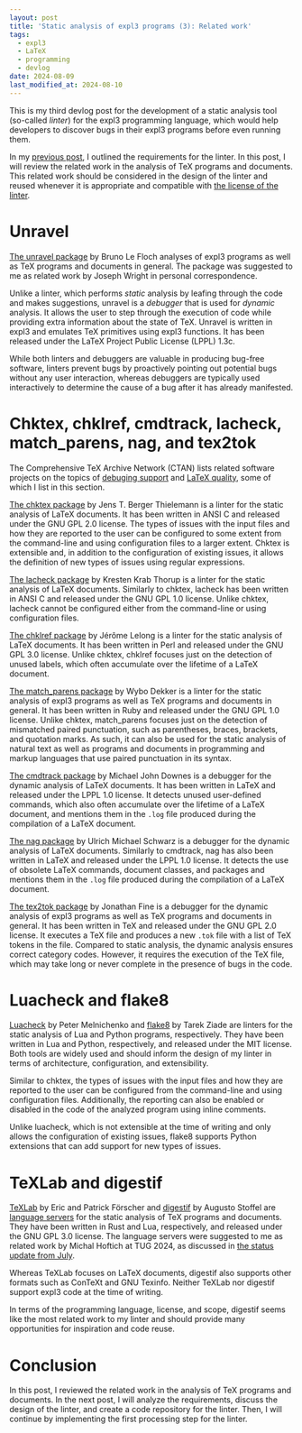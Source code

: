```yaml
---
layout: post
title: 'Static analysis of expl3 programs (3): Related work'
tags:
  - expl3
  - LaTeX
  - programming
  - devlog
date: 2024-08-09
last_modified_at: 2024-08-10
---
```


This is my third devlog post for the development of a static analysis tool (so-called *linter*) for the expl3 programming language, which would help developers to discover bugs in their expl3 programs before even running them.

In my [previous post][1], I outlined the requirements for the linter. In this post, I will review the related work in the analysis of TeX programs and documents. This related work should be considered in the design of the linter and reused whenever it is appropriate and compatible with [the license of the linter][2].

# Unravel

[The unravel package][11] by Bruno Le Floch analyses of expl3 programs as well as TeX programs and documents in general. The package was suggested to me as related work by Joseph Wright in personal correspondence.

Unlike a linter, which performs _static_ analysis by leafing through the code and makes suggestions, unravel is a _debugger_ that is used for _dynamic_ analysis. It allows the user to step through the execution of code while providing extra information about the state of TeX. Unravel is written in expl3 and emulates TeX primitives using expl3 functions. It has been released under the LaTeX Project Public License (LPPL) 1.3c.

While both linters and debuggers are valuable in producing bug-free software, linters prevent bugs by proactively pointing out potential bugs without any user interaction, whereas debuggers are typically used interactively to determine the cause of a bug after it has already manifested.

# Chktex, chklref, cmdtrack, lacheck, match_parens, nag, and tex2tok

The Comprehensive TeX Archive Network (CTAN) lists related software projects on the topics of [debuging support][12] and [LaTeX quality][13], some of which I list in this section.

[The chktex package][14] by Jens T. Berger Thielemann is a linter for the static analysis of LaTeX documents. It has been written in ANSI C and released under the GNU GPL 2.0 license. The types of issues with the input files and how they are reported to the user can be configured to some extent from the command-line and using configuration files to a larger extent. Chktex is extensible and, in addition to the configuration of existing issues, it allows the definition of new types of issues using regular expressions.

[The lacheck package][17] by Kresten Krab Thorup is a linter for the static analysis of LaTeX documents. Similarly to chktex, lacheck has been written in ANSI C and released under the GNU GPL 1.0 license. Unlike chktex, lacheck cannot be configured either from the command-line or using configuration files.

[The chklref package][15] by Jérôme Lelong is a linter for the static analysis of LaTeX documents. It has been written in Perl and released under the GNU GPL 3.0 license. Unlike chktex, chklref focuses just on the detection of unused labels, which often accumulate over the lifetime of a LaTeX document.

[The match_parens package][18] by Wybo Dekker is a linter for the static analysis of expl3 programs as well as TeX programs and documents in general. It has been written in Ruby and released under the GNU GPL 1.0 license. Unlike chktex, match_parens focuses just on the detection of mismatched paired punctuation, such as parentheses, braces, brackets, and quotation marks. As such, it can also be used for the static analysis of natural text as well as programs and documents in programming and markup languages that use paired punctuation in its syntax.

[The cmdtrack package][16] by Michael John Downes is a debugger for the dynamic analysis of LaTeX documents. It has been written in LaTeX and released under the LPPL 1.0 license. It detects unused user-defined commands, which also often accumulate over the lifetime of a LaTeX document, and mentions them in the `.log` file produced during the compilation of a LaTeX document.

[The nag package][19] by Ulrich Michael Schwarz is a debugger for the dynamic analysis of LaTeX documents. Similarly to cmdtrack, nag has also been written in LaTeX and released under the LPPL 1.0 license. It detects the use of obsolete LaTeX commands, document classes, and packages and mentions them in the `.log` file produced during the compilation of a LaTeX document.

[The tex2tok package][20] by Jonathan Fine is a debugger for the dynamic analysis of expl3 programs as well as TeX programs and documents in general. It has been written in TeX and released under the GNU GPL 2.0 license. It executes a TeX file and produces a new `.tok` file with a list of TeX tokens in the file. Compared to static analysis, the dynamic analysis ensures correct category codes. However, it requires the execution of the TeX file, which may take long or never complete in the presence of bugs in the code.

# Luacheck and flake8

[Luacheck][21] by Peter Melnichenko and [flake8][22] by Tarek Ziade are linters for the static analysis of Lua and Python programs, respectively. They have been written in Lua and Python, respectively, and released under the MIT license. Both tools are widely used and should inform the design of my linter in terms of architecture, configuration, and extensibility.

Similar to chktex, the types of issues with the input files and how they are reported to the user can be configured from the command-line and using configuration files. Additionally, the reporting can also be enabled or disabled in the code of the analyzed program using inline comments.

Unlike luacheck, which is not extensible at the time of writing and only allows the configuration of existing issues, flake8 supports Python extensions that can add support for new types of issues.

# TeXLab and digestif

[TeXLab][23] by Eric and Patrick Förscher and [digestif][24] by Augusto Stoffel are [language servers][6] for the static analysis of TeX programs and documents. They have been written in Rust and Lua, respectively, and released under the GNU GPL 3.0 license.  The language servers were suggested to me as related work by Michal Hoftich at TUG 2024, as discussed in [the status update from July][5].

Whereas TeXLab focuses on LaTeX documents, digestif also supports other formats such as ConTeXt and GNU Texinfo. Neither TeXLab nor digestif support expl3 code at the time of writing.

In terms of the programming language, license, and scope, digestif seems like the most related work to my linter and should provide many opportunities for inspiration and code reuse.

# Conclusion

In this post, I reviewed the related work in the analysis of TeX programs and documents. In the next post, I will analyze the requirements, discuss the design of the linter, and create a code repository for the linter. Then, I will continue by implementing the first processing step for the linter.

 [1]: /Expl3-Linter-2
 [2]: /Expl3-Linter-2#license-terms-update-2024-08-02
 [5]: /Expl3-Linter-2.5
 [6]: https://microsoft.github.io/language-server-protocol/
 [11]: https://ctan.org/pkg/unravel
 [12]: https://ctan.org/topic/debug-supp
 [13]: https://ctan.org/topic/latex-qual
 [14]: https://ctan.org/pkg/chktex
 [15]: https://ctan.org/pkg/chklref
 [16]: https://ctan.org/pkg/cmdtrack
 [17]: https://ctan.org/pkg/lacheck
 [18]: https://ctan.org/pkg/match_parens
 [19]: https://ctan.org/pkg/nag
 [20]: https://ctan.org/pkg/tex2tok
 [21]: https://github.com/mpeterv/luacheck
 [22]: https://github.com/pycqa/flake8
 [23]: https://ctan.org/pkg/texlab
 [24]: https://ctan.org/pkg/digestif
